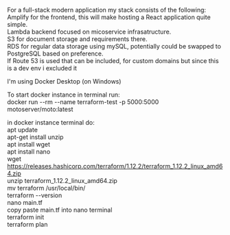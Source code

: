 For a full-stack modern application my stack consists of the following:  
Amplify for the frontend, this will make hosting a React application quite simple.  
Lambda backend focused on micoservice infrasatructure.  
S3 for document storage and requirements there.  
RDS for regular data storage using mySQL, potentially could be swapped to PostgreSQL based on preference.  
If Route 53 is used that can be included, for custom domains but since this is a dev env i excluded it

I'm using Docker Desktop (on Windows)

To start docker instance in terminal run:  
docker run --rm --name terraform-test -p 5000:5000 motoserver/moto:latest

in docker instance terminal do:  
apt update  
apt-get install unzip  
apt install wget  
apt install nano  
wget https://releases.hashicorp.com/terraform/1.12.2/terraform_1.12.2_linux_amd64.zip  
unzip terraform_1.12.2_linux_amd64.zip  
mv terraform /usr/local/bin/  
terraform --version  
nano main.tf  
copy paste main.tf into nano terminal  
terraform init  
terraform plan
